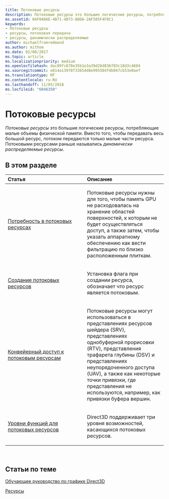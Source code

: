 ```yaml
---
title: Потоковые ресурсы
description: Потоковые ресурсы это большие логические ресурсы, потребляющие малые объемы физической памяти. Вместо того, чтобы передавать весь большой ресурс, потоком передаются только малые части ресурса. Потоковыми ресурсами раньше назывались динамически распределяемые ресурсы.
ms.assetid: 04F0486E-4B71-4073-88DA-2AF505F4F0C1
keywords:
- Потоковые ресурсы
- ресурсы, потоковая передача
- ресурсы, динамически распределяемые
author: michaelfromredmond
ms.author: mithom
ms.date: 02/08/2017
ms.topic: article
ms.localizationpriority: medium
ms.openlocfilehash: dac89fc678e35b1e3a39d26d836f03c18d3c4684
ms.sourcegitcommit: e814a13978f33654d8e995584f4b047cb53e0aef
ms.translationtype: MT
ms.contentlocale: ru-RU
ms.lasthandoff: 11/05/2018
ms.locfileid: "6046350"
---
```

# <a name="streaming-resources"></a>Потоковые ресурсы


*Потоковые ресурсы* это большие логические ресурсы, потребляющие малые объемы физической памяти. Вместо того, чтобы передавать весь большой ресурс, потоком передаются только малые части ресурса. Потоковыми ресурсами раньше назывались *динамически распределяемые ресурсы*.

## <a name="span-idin-this-sectionspanin-this-section"></a><span id="in-this-section"></span>В этом разделе


<table>
<colgroup>
<col width="50%" />
<col width="50%" />
</colgroup>
<thead>
<tr class="header">
<th align="left">Статья</th>
<th align="left">Описание</th>
</tr>
</thead>
<tbody>
<tr class="odd">
<td align="left"><p><a href="the-need-for-streaming-resources.md">Потребность в потоковых ресурсах</a></p></td>
<td align="left"><p>Потоковые ресурсы нужны для того, чтобы память GPU не расходовалась на хранение областей поверхностей, к которым не будет осуществляться доступ, а также затем, чтобы указать аппаратному обеспечению как вести фильтрацию по близко расположенным плиткам.</p></td>
</tr>
<tr class="even">
<td align="left"><p><a href="creating-streaming-resources.md">Создание потоковых ресурсов</a></p></td>
<td align="left"><p>Установка флага при создании ресурса, обозначает что ресурс является потоковым.</p></td>
</tr>
<tr class="odd">
<td align="left"><p><a href="pipeline-access-to-streaming-resources.md">Конвейерный доступ к потоковым ресурсам</a></p></td>
<td align="left"><p>Потоковые ресурсы могут использоваться в представлениях ресурсов шейдера (SRV), представлениях однобуферной прорисовки (RTV), представления трафарета глубины (DSV) и представлениях неупорядоченного доступа (UAV), а также как некоторые точки привязки, где представления не используются, например, как привязки буфера вершин.</p></td>
</tr>
<tr class="even">
<td align="left"><p><a href="streaming-resources-features-tiers.md">Уровни функций для потоковых ресурсов</a></p></td>
<td align="left"><p>Direct3D поддерживает три уровня возможностей, касающихся потоковых ресурсов.</p></td>
</tr>
</tbody>
</table>

 

## <a name="span-idrelated-topicsspanrelated-topics"></a><span id="related-topics"></span>Статьи по теме


[Обучающее руководство по графике Direct3D](index.md)

[Ресурсы](resources.md)

 

 




